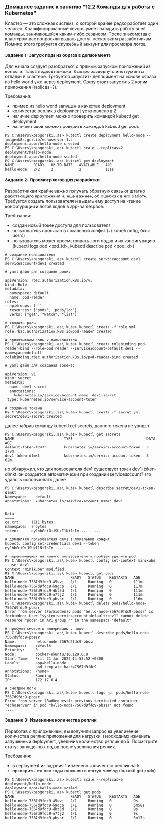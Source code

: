 ### Домашнее задание к занятию "12.2 Команды для работы с Kubernetes"
Кластер — это сложная система, с которой крайне редко работает один человек. Квалифицированный devops умеет наладить работу всей команды, занимающейся каким-либо сервисом.
После знакомства с кластером вас попросили выдать доступ нескольким разработчикам. Помимо этого требуется служебный аккаунт для просмотра логов.

#### Задание 1: Запуск пода из образа в деплойменте
Для начала следует разобраться с прямым запуском приложений из консоли. Такой подход поможет быстро развернуть инструменты отладки в кластере. Требуется запустить деплоймент на основе образа из hello world уже через deployment. Сразу стоит запустить 2 копии приложения (replicas=2). 

Требования:
 * пример из hello world запущен в качестве deployment
 * количество реплик в deployment установлено в 2
 * наличие deployment можно проверить командой kubectl get deployment
 * наличие подов можно проверить командой kubectl get pods


```
PS C:\Users\kosogorskii.as> kubectl create deployment hello-node --image=k8s.gcr.io/echoserver:1.4
deployment.apps/hello-node created
PS C:\Users\kosogorskii.as> kubectl scale --replicas=2 deployment/hello-node
deployment.apps/hello-node scaled
PS C:\Users\kosogorskii.as> kubectl get deployment
NAME         READY   UP-TO-DATE   AVAILABLE   AGE
hello-node   2/2     2            2           101s
```

#### Задание 2: Просмотр логов для разработки
Разработчикам крайне важно получать обратную связь от штатно работающего приложения и, еще важнее, об ошибках в его работе. 
Требуется создать пользователя и выдать ему доступ на чтение конфигурации и логов подов в app-namespace.

Требования: 
 * создан новый токен доступа для пользователя
 * пользователь прописан в локальный конфиг (~/.kube/config, блок users)
 * пользователь может просматривать логи подов и их конфигурацию (kubectl logs pod <pod_id>, kubectl describe pod <pod_id>)

```
# создание пользователя
PS C:\Users\kosogorskii.as> kubectl create serviceaccount dev1 
serviceaccount/dev1 created

# yaml файл для создания роли:

apiVersion: rbac.authorization.k8s.io/v1
kind: Role
metadata:
  namespace: default
  name: pod-reader
rules:
- apiGroups: [""]
  resources: ["pods", "pods/log"]
  verbs: ["get", "watch", "list"]

# создать роль
PS C:\Users\kosogorskii.as\.kube> kubectl create -f role.yml
role.rbac.authorization.k8s.io/pod-reader created

# привязываем роль к пользователю
PS C:\Users\kosogorskii.as\.kube> kubectl create rolebinding pod-reader-bind --role=pod-reader --serviceaccount=default:dev1 --namespace=default
rolebinding.rbac.authorization.k8s.io/pod-reader-bind created

# yaml файл для создания токена:

apiVersion: v1
kind: Secret
metadata:
  name: dev1-secret
  annotations:
    kubernetes.io/service-account.name: dev1-secret
 type: kubernetes.io/service-account-token

# создание токена
PS C:\Users\kosogorskii.as\.kube> kubectl create -f secret.yml
secret/dev1-secret created
```
далее набрав команду kubectl get secrets, данного токена не увидел
```
PS C:\Users\kosogorskii.as\.kube> kubectl get secrets
NAME                       TYPE                                  DATA   AGE
default-token-f247r        kubernetes.io/service-account-token   3      178m
dev1-token-dlmkt           kubernetes.io/service-account-token   3      62m
```
но обнаружил, что для пользователя dev1 существует токен dev1-token-dlmkt. он создается автоматически при создании serviceaccount? его удалось использовать далее
```
PS C:\Users\kosogorskii.as\.kube> kubectl describe secret/dev1-token-dlmkt
Namespace:    default
Annotations:  kubernetes.io/service-account.name: dev1


Data
====
ca.crt:     1111 bytes
namespace:  7 bytes
token:      eyJhbGciOiJSUzI1NiIsIm........... 

# добавляем пользователя dev1 в локальный конфиг
kubectl config set-credentials dev1 --token eyJhbGciOiJSUzI1NiIsIm.........

# переключаемся на нового пользователя и пробуем удалить pod
PS C:\Users\kosogorskii.as\.kube> kubectl config set-context minikube --user dev1
Context "minikube" modified.
PS C:\Users\kosogorskii.as\.kube> kubectl get pods
NAME                          READY   STATUS    RESTARTS   AGE
hello-node-7567d9fdc9-85svj   1/1     Running   0          111m
hello-node-7567d9fdc9-b9gcp   1/1     Running   0          117m
hello-node-7567d9fdc9-dkt5d   1/1     Running   0          111m
hello-node-7567d9fdc9-n7tj2   1/1     Running   0          111m
hello-node-7567d9fdc9-pbssr   1/1     Running   0          116m
PS C:\Users\kosogorskii.as\.kube> kubectl delete pods/hello-node-7567d9fdc9-pbssr
Error from server (Forbidden): pods "hello-node-7567d9fdc9-pbssr" is forbidden: User "system:serviceaccount:default:dev1" cannot delete resource "pods" in API group "" in the namespace "default"

# пробуем смотреть информацию о поде
PS C:\Users\kosogorskii.as\.kube> kubectl describe pods/hello-node-7567d9fdc9-pbssr
Name:         hello-node-7567d9fdc9-pbssr
Namespace:    default
Priority:     0
Node:         docker-ubuntu/10.129.0.8
Start Time:   Fri, 21 Jan 2022 14:53:52 +0300
Labels:       app=hello-node
              pod-template-hash=7567d9fdc9
Annotations:  <none>
Status:       Running
IP:           172.17.0.4

# смотрим логи
PS C:\Users\kosogorskii.as\.kube> kubectl logs -p  pods/hello-node-7567d9fdc9-pbssr 
Error from server (BadRequest): previous terminated container "echoserver" in pod "hello-node-7567d9fdc9-pbssr" not found
.....

```
#### Задание 3: Изменение количества реплик 
Поработав с приложением, вы получили запрос на увеличение количества реплик приложения для нагрузки. Необходимо изменить запущенный deployment, увеличив количество реплик до 5. Посмотрите статус запущенных подов после увеличения реплик. 

Требования:
 * в deployment из задания 1 изменено количество реплик на 5
 * проверить что все поды перешли в статус running (kubectl get pods)

 ```
PS C:\Users\kosogorskii.as> kubectl scale --replicas=5 deployment/hello-node
deployment.apps/hello-node scaled
PS C:\Users\kosogorskii.as> kubectl get pods
NAME                          READY   STATUS    RESTARTS   AGE
hello-node-7567d9fdc9-85svj   1/1     Running   0          9s
hello-node-7567d9fdc9-b9gcp   1/1     Running   0          5m58s
hello-node-7567d9fdc9-dkt5d   1/1     Running   0          9s
hello-node-7567d9fdc9-n7tj2   1/1     Running   0          9s
hello-node-7567d9fdc9-pbssr   1/1     Running   0          5m17s
 ```
